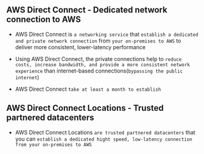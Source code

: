 ## AWS Direct Connect - Dedicated network connection to AWS

- AWS Direct Connect is `a networking service` that `establish a dedicated and private network connection` from `your on-premises to AWS` to deliver more consistent, lower-latency performance

- Using AWS Direct Connect, the private connections help to `reduce costs, increase bandwidth, and provide a more consistent network experience` than internet-based connections(`bypassing the public internet`)

- AWS Direct Connect `take at least a month to establish`

## AWS Direct Connect Locations - Trusted partnered datacenters

- AWS Direct Connect Locations `are trusted partnered datacenters` that you can `establish a dedicated hight speed, low-latency connection from your on-premises to AWS`
